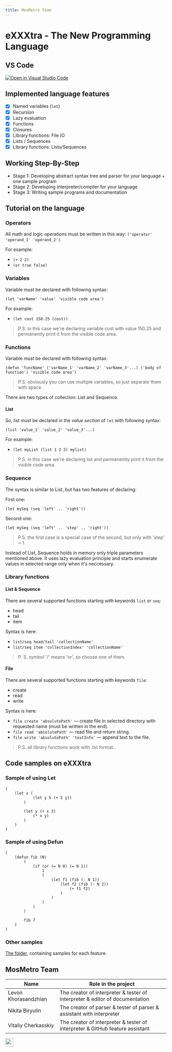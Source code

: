 ```yaml
---
title: MosMetro Team
---
```


# eXXXtra - The New Programming Language

## VS Code
[![Open in Visual Studio Code](https://classroom.github.com/assets/open-in-vscode-718a45dd9cf7e7f842a935f5ebbe5719a5e09af4491e668f4dbf3b35d5cca122.svg)](https://classroom.github.com/online_ide?assignment_repo_id=12420066&assignment_repo_type=AssignmentRepo)

## Implemented language features

* [x] Named variables (`let`)
* [x] Recursion
* [x] Lazy evaluation
* [x] Functions
* [x] Closures
* [x] Library functions: File IO
* [x] Lists / Sequences
* [x] Library functions: Lists/Sequences

## Working Step-By-Step

* Stage 1: Developing abstract syntax tree and parser for your language + one sample program
* Stage 2: Developing interpreter/compiler for your language
* Stage 3: Writing sample programs and documentation

## Tutorial on the language

### Operators

All math and logic operations must be written in this way:
```('operator' 'operand_1' 'operand_2')```.

For example:
* ```(+ 2 2)```
* ```(or true false)```

### Variables

Variable must be declared with following syntax:
```xxx
(let 'varName' 'value' 'visible code area')
```

For example:
* ```(let cost 150.25 (cost))```
> P.S. in this case we're declaring variable cost with value 150.25 and permanently print it from the visible code area.

### Functions
Variable must be declared with following syntax:
```xxx
(defun 'funcName' ('varName_1' 'varName_2' 'varName_3'...) ('body of function') 'visible code area')
```
> P.S. obviously you can use  multiple variables, so just separate them with space.

There are two types of collection: List and Sequence.

#### List
So, list must be declared in the _value section_ of ```let``` with following syntax:
```xxx
(list 'value_1' 'value_2' 'value_3'...)
```

For example:
* ```(let myList (list 1 2 3) mylist)```
> P.S. in this case we're declaring list and permanently print it from the visible code area.

### Sequence
The syntax is similar to List, but has two features of declaring:

First one:
```xxx
(let mySeq (seq 'left' .. 'right'))
```
Second one:
```xxx
(let mySeq (seq 'left' .. 'step' .. 'right'))
```

> P.S. the first case is a special case of the second, but only with 'step' = 1

Instead of List, Sequence holds in memory only triple parameters mentioned above. It uses lazy evaluation principle and starts enumerate values in selected range only when it's neccessary.

### Library functions

#### List & Sequence

There are several supported functions starting with keywords ```list``` or ```seq```:

* head
* tail
* item

Syntax is here:
* ```list/seq head/tail 'collectionName'```
* ```list/seq item 'collectionIndex' 'collectionName'```

> P. S. symbol '/' means 'or', so choose one of them.

#### File

There are several supported functions starting with keywords ```file```:

* create
* read
* write

Syntax is here:
* ```file create 'absolutePath'``` — create file in selected directory with requested name (must be written in the end).
* ```file read 'absolutePath'``` — read file and return string.
* ```file write 'absolutePath' 'textInfo'``` — append text to the file.

> P.S. all library functions work with .txt format.

## Code samples on eXXXtra

### Sample of using Let
```xxx
(
    (let x (
            (let y 5 (+ 5 y))
        )
        
        (let y (+ x 3)
            (* x y)
        )
    )
)
```

### Sample of using Defun
```xxx
(
    (defun fib (N)
        (
            (if (or (= N 0) (= N 1)) 
                1
                (
                    (let f1 (fib (- N 1))
                        (let f2 (fib (- N 2))
                            (+ f1 f2)
                        )
                    )
                )
            )
        )
        
        fib 7
    )
)
```

### Other samples
[The folder](https://github.com/MAILabs-Edu-2023/fp-compiler-lab-mosmetro/tree/main/examples), containing samples for each feature.

## MosMetro Team

| Name                 | Role in the project                                                           |
| ---                  | ---                                                                           |
| Levon Khorasandzhian | The creator of interpreter & tester of interpreter & editor of documentation  |
| Nikita Biryulin      | The creator of parser & tester of parser & assistant with interpreter         |
| Vitaliy Cherkasskiy  | The creator of interpreter & tester of interpreter & GitHub feature assistant |

<img src="https://soshnikov.com/images/byhuman_en.png" height="25px"/>
